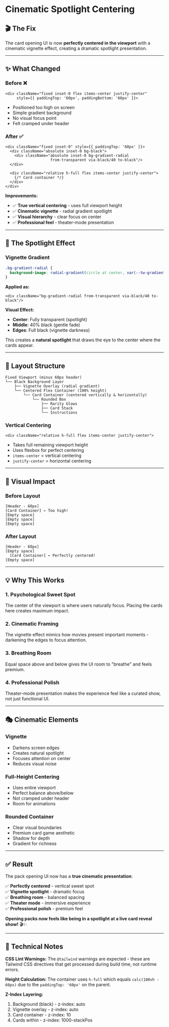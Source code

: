 # Cinematic Spotlight Centering

## 🎬 The Fix

The card opening UI is now **perfectly centered in the viewport** with a cinematic vignette effect, creating a dramatic spotlight presentation.

---

## ✨ What Changed

### **Before** ❌
```tsx
<div className="fixed inset-0 flex items-center justify-center" 
     style={{ paddingTop: '60px', paddingBottom: '60px' }}>
```
- Positioned too high on screen
- Simple gradient background
- No visual focus point
- Felt cramped under header

### **After** ✅
```tsx
<div className="fixed inset-0" style={{ paddingTop: '60px' }}>
  <div className="absolute inset-0 bg-black">
    <div className="absolute inset-0 bg-gradient-radial 
                    from-transparent via-black/40 to-black"/>
  </div>
  
  <div className="relative h-full flex items-center justify-center">
    {/* Card container */}
  </div>
</div>
```

**Improvements:**
- ✅ **True vertical centering** - uses full viewport height
- ✅ **Cinematic vignette** - radial gradient spotlight
- ✅ **Visual hierarchy** - clear focus on center
- ✅ **Professional feel** - theater-mode presentation

---

## 🎨 The Spotlight Effect

### **Vignette Gradient**
```css
.bg-gradient-radial {
  background-image: radial-gradient(circle at center, var(--tw-gradient-stops));
}
```

**Applied as:**
```tsx
<div className="bg-gradient-radial from-transparent via-black/40 to-black"/>
```

**Visual Effect:**
- **Center**: Fully transparent (spotlight)
- **Middle**: 40% black (gentle fade)
- **Edges**: Full black (vignette darkness)

This creates a **natural spotlight** that draws the eye to the center where the cards appear.

---

## 📐 Layout Structure

```
Fixed Viewport (minus 60px header)
└── Black Background Layer
    ├── Vignette Overlay (radial gradient)
    └── Centered Flex Container (100% height)
        └── Card Container (centered vertically & horizontally)
            └── Rounded Box
                ├── Rarity Glows
                ├── Card Stack
                └── Instructions
```

### **Vertical Centering**
```tsx
<div className="relative h-full flex items-center justify-center">
```
- Takes full remaining viewport height
- Uses flexbox for perfect centering
- `items-center` = vertical centering
- `justify-center` = horizontal centering

---

## 🎯 Visual Impact

### **Before Layout**
```
[Header - 60px]
[Card Container] ← Too high!
[Empty space]
[Empty space]
[Empty space]
```

### **After Layout**
```
[Header - 60px]
[Empty space]
  [Card Container] ← Perfectly centered!
[Empty space]
```

---

## 💡 Why This Works

### **1. Psychological Sweet Spot**
The center of the viewport is where users naturally focus. Placing the cards here creates maximum impact.

### **2. Cinematic Framing**
The vignette effect mimics how movies present important moments - darkening the edges to focus attention.

### **3. Breathing Room**
Equal space above and below gives the UI room to "breathe" and feels premium.

### **4. Professional Polish**
Theater-mode presentation makes the experience feel like a curated show, not just functional UI.

---

## 🎭 Cinematic Elements

### **Vignette**
- Darkens screen edges
- Creates natural spotlight
- Focuses attention on center
- Reduces visual noise

### **Full-Height Centering**
- Uses entire viewport
- Perfect balance above/below
- Not cramped under header
- Room for animations

### **Rounded Container**
- Clear visual boundaries
- Premium card game aesthetic
- Shadow for depth
- Gradient for richness

---

## ✅ Result

The pack opening UI now has a **true cinematic presentation**:

✅ **Perfectly centered** - vertical sweet spot  
✅ **Vignette spotlight** - dramatic focus  
✅ **Breathing room** - balanced spacing  
✅ **Theater mode** - immersive experience  
✅ **Professional polish** - premium feel  

**Opening packs now feels like being in a spotlight at a live card reveal show!** 🎬✨

---

## 🔧 Technical Notes

**CSS Lint Warnings:**
The `@tailwind` warnings are expected - these are Tailwind CSS directives that get processed during build time, not runtime errors.

**Height Calculation:**
The container uses `h-full` which equals `calc(100vh - 60px)` due to the `paddingTop: '60px'` on the parent.

**Z-Index Layering:**
1. Background (black) - z-index: auto
2. Vignette overlay - z-index: auto
3. Card container - z-index: 10
4. Cards within - z-index: 1000-stackPos
